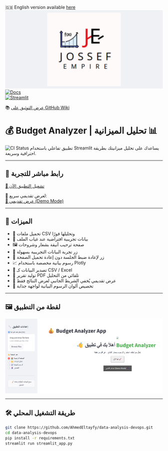 🇬🇧 English version available [here](README.en.md)  
![Joseph Empire Preview](assets/joseph-empire-preview.png)  
[![Docs](https://img.shields.io/badge/docs-PDF-blue)](assets/BudgetAnalyzer_Documentation_AhmedELTayfy.pdf)  
[![Streamlit](https://static.streamlit.io/badges/streamlit_badge_black_white.svg)](https://data-analysis-devops-ajjiwigrbjayb86vtzed6e.streamlit.app)

📚 [عرض التوثيق على GitHub Wiki](../../wiki)

# 💰 Budget Analyzer | تحليل الميزانية 📊
![CI Status](https://github.com/AhmedEltayfy/data-analysis-devops/actions/workflows/devops-ci.yml/badge.svg)
تطبيق تفاعلي باستخدام Streamlit يساعدك على تحليل ميزانيتك بطريقة احترافية وسريعة.

---

## 🚀 رابط مباشر للتجربة

[🔗 تشغيل التطبيق الآن](https://data-analysis-devops-ajjiwigrbjayb86vtzed6e.streamlit.app)

📎 لعرض تقديمي سريع:  
[🎥 عرض تقديمي (Demo Mode)](https://data-analysis-devops-ajjiwigrbjayb86vtzed6e.streamlit.app/?mode=demo)

---

## 🧩 الميزات

- 📂 تحميل ملفات CSV وتحليلها فورًا  
- 🧪 بيانات تجريبية افتراضية عند غياب الملف  
- 🖼️ صفحة ترحيب أنيقة بشعار وشروحات  
- 🔁 زر تجربة البيانات التجريبية بسهولة  
- 🧹 زر لإعادة ضبط الجلسة دون إعادة تحميل الصفحة  
- 📈 رسوم بيانية مخصصة باستخدام Plotly  
- 💾 تصدير البيانات كـ CSV / Excel  
- 🧾 توليد تقرير PDF تلقائي من التحليل  
- 🎥 عرض تقديمي يُخفي الشريط الجانبي لعرض النتائج فقط  
- 🎨 تخصيص ألوان الرسوم البيانية لواجهة جذابة  

---

## 🖼️ لقطة من التطبيق

![واجهة التطبيق](assets/screenshot.png)

---

## 🛠️ طريقة التشغيل المحلي

```bash
git clone https://github.com/AhmedEltayfy/data-analysis-devops.git
cd data-analysis-devops
pip install -r requirements.txt
streamlit run streamlit_app.py
